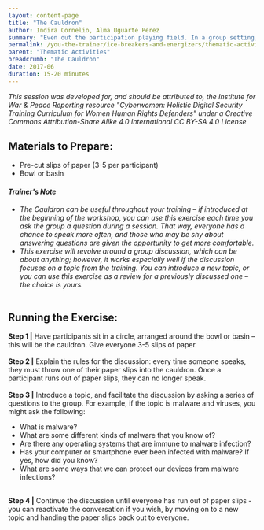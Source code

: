 ```yaml
---
layout: content-page
title: "The Cauldron"
author: Indira Cornelio, Alma Uguarte Perez
summary: "Even out the participation playing field. In a group setting, some people tend to speak more than others - this exercise raises awareness of that fact, while inviting participants who have not spoken as much as others to do so."
permalink: /you-the-trainer/ice-breakers-and-energizers/thematic-activities/the-cauldron/
parent: "Thematic Activities"
breadcrumb: "The Cauldron"
date: 2017-06
duration: 15-20 minutes
---
```

*This session was developed for, and should be attributed to, the Institute for War & Peace Reporting resource "Cyberwomen: Holistic Digital Security Training Curriculum for Women Human Rights Defenders" under a Creative Commons Attribution-Share Alike 4.0 International CC BY-SA 4.0 License*

## Materials to Prepare: 
- Pre-cut slips of paper (3-5 per participant)
- Bowl or basin

#### *Trainer's Note*
- *The Cauldron can be useful throughout your training – if introduced at the beginning of the workshop, you can use this exercise each time you ask the group a question during a session. That way, everyone has a chance to speak more often, and those who may be shy about answering questions are given the opportunity to get more comfortable.*
- *This exercise will revolve around a group discussion, which can be about anything; however, it works especially well if the discussion focuses on a topic from the training. You can introduce a new topic, or you can use this exercise as a review for a previously discussed one – the choice is yours.*
<br><br>

## Running the Exercise:
**Step 1 |** Have participants sit in a circle, arranged around the bowl or basin – this will be the cauldron. Give everyone 3-5 slips of paper.
<br><br>
**Step 2 |** Explain the rules for the discussion: every time someone speaks, they must throw one of their paper slips into the cauldron. Once a participant runs out of paper slips, they can no longer speak.
<br><br>
**Step 3 |** Introduce a topic, and facilitate the discussion by asking a series of questions to the group. For example, if the topic is malware and viruses, you might ask the following:
- What is malware?
- What are some different kinds of malware that you know of?
- Are there any operating systems that are immune to malware infection?
- Has your computer or smartphone ever been infected with malware? If yes, how did you know?
- What are some ways that we can protect our devices from malware infections?
<br><br>

**Step 4 |** Continue the discussion until everyone has run out of paper slips - you can reactivate the conversation if you wish, by moving on to a new topic and handing the paper slips back out to everyone.

